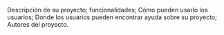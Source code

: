 Descripción de su proyecto;
funcionalidades;
Cómo pueden usarlo los usuarios;
Donde los usuarios pueden encontrar ayuda sobre su proyecto;
Autores del proyecto.
